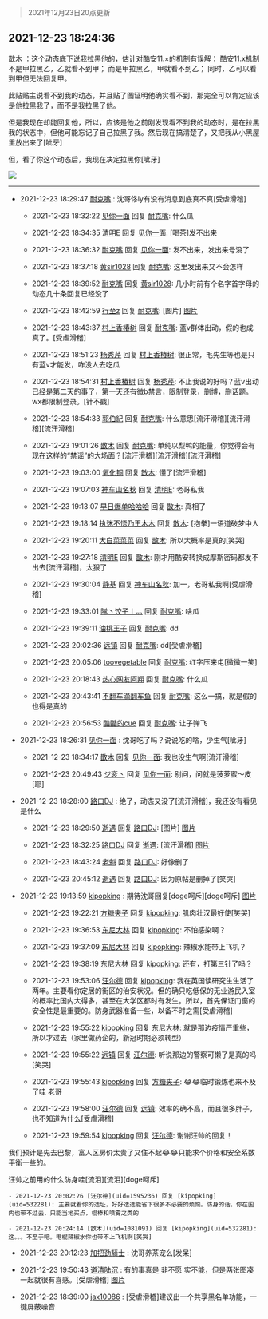 > 2021年12月23日20点更新
<link rel="stylesheet" href="https://cdn.jsdelivr.net/gh/taotie6/sampleJSON@main/css/photo_show.css">
<meta name="referrer" content="no-referrer" />


 ## 2021-12-23 18:24:36 

 [㪚木](https://www.coolapk.com/feed/32317608?shareKey=MTZmMDA5NGU5ZTUwNjFjNDU1ZTQ~) ：这个动态底下说我拉黑他的，估计对酷安11.×的机制有误解：
酷安11.x机制不是甲拉黑乙，乙就看不到甲；
而是甲拉黑乙，甲就看不到乙；
同时，乙可以看到甲但无法回复甲。

此贴贴主说看不到我的动态，并且贴了图证明他确实看不到，那完全可以肯定应该是他拉黑我了，而不是我拉黑了他。<!--break-->

但是我现在却能回复他，所以，应该是他之前刚发现看不到我的动态时，是在拉黑我的状态中，但他可能忘记了自己拉黑了我。然后现在搞清楚了，又把我从小黑屋里放出来了[呲牙]

但，看了你这个动态后，我现在决定拉黑你[呲牙] 

<div class="album">
<img class="img-item" src="http://image.coolapk.com/feed/2021/1223/18/1081091_a0f6a1fa_5075_5854_919@1080x1162.png" />
</div>

 ------- 

- 2021-12-23 18:29:47 [耐克嘴](uid=2731345) : 沈哥佟ly有没有消息到底真不真[受虐滑稽] 

    - 2021-12-23 18:32:22 [见你一面](uid=598942) 回复 [耐克嘴](uid=2731345): 什么瓜 

    - 2021-12-23 18:34:35 [清明E](uid=1792072) 回复 [见你一面](uid=598942): [喝茶]发不出来 

    - 2021-12-23 18:36:32 [耐克嘴](uid=2731345) 回复 [见你一面](uid=598942): 发不出来，发出来号没了 

    - 2021-12-23 18:37:18 [黄sir1028](uid=905870) 回复 [耐克嘴](uid=2731345): 这里发出来又不会怎样 

    - 2021-12-23 18:39:52 [耐克嘴](uid=2731345) 回复 [黄sir1028](uid=905870): 几小时前有个名字首字母的动态几十条回复已经没了 

    - 2021-12-23 18:42:59 [行至z](uid=582810) 回复 [耐克嘴](uid=2731345): [图片] [图片](http://image.coolapk.com/feed/2021/1223/18/582810_afcc7bb0_6177_82_710@977x336.jpeg)

    - 2021-12-23 18:43:37 [村上香椿树](uid=1121303) 回复 [耐克嘴](uid=2731345): 蓝v群体出动，假的也成真了。[受虐滑稽] 

    - 2021-12-23 18:51:23 [杨秀芹](uid=1849145) 回复 [村上香椿树](uid=1121303): 很正常，毛先生等也是只有蓝v才能发，咋没人去吃瓜 

    - 2021-12-23 18:54:31 [村上香椿树](uid=1121303) 回复 [杨秀芹](uid=1849145): 不止我说的好吗？蓝v出动已经是第二天的事了，第一天还有微b禁言，限制登录，删博，删话题。wx都限制登录。[针不戳] 

    - 2021-12-23 18:54:33 [郭伯紀](uid=2859803) 回复 [耐克嘴](uid=2731345): 什么意思[流汗滑稽][流汗滑稽][流汗滑稽] 

    - 2021-12-23 19:01:26 [㪚木](uid=1081091) 回复 [耐克嘴](uid=2731345): 单纯以梨鸭的能量，你觉得会有现在这样的“禁谣”的大场面？[流汗滑稽][流汗滑稽][流汗滑稽] 

    - 2021-12-23 19:03:00 [氧化铜](uid=1042951) 回复 [㪚木](uid=1081091): 懂了[流汗滑稽] 

    - 2021-12-23 19:07:03 [神车山名秋](uid=1030948) 回复 [清明E](uid=1792072): 老哥私我 

    - 2021-12-23 19:13:07 [早日爆单哈哈哈](uid=2188936) 回复 [㪚木](uid=1081091): 真相了 

    - 2021-12-23 19:18:14 [执迷不悟乃王木木](uid=2085738) 回复 [㪚木](uid=1081091): [抱拳]一语道破梦中人 

    - 2021-12-23 19:20:11 [大白菜菜菜](uid=2081020) 回复 [㪚木](uid=1081091): 所以大概率是真的[笑哭] 

    - 2021-12-23 19:27:18 [清明E](uid=1792072) 回复 [㪚木](uid=1081091): 刚才用酷安转换成摩斯密码都发不出去[流汗滑稽]，太狠了 

    - 2021-12-23 19:30:04 [静基](uid=1353091) 回复 [神车山名秋](uid=1030948): 加一，老哥私我啊[受虐滑稽] 

    - 2021-12-23 19:33:01 [隊丶饺子丨灬](uid=1473276) 回复 [耐克嘴](uid=2731345): 啥瓜 

    - 2021-12-23 19:39:11 [油桃王子](uid=15045716) 回复 [耐克嘴](uid=2731345): dd 

    - 2021-12-23 20:02:36 [远镇](uid=1471248) 回复 [耐克嘴](uid=2731345): dd[受虐滑稽] 

    - 2021-12-23 20:05:06 [toovegetable](uid=2180995) 回复 [耐克嘴](uid=2731345): 红字压来屯[微微一笑] 

    - 2021-12-23 20:18:43 [热心网友阿翔](uid=1384132) 回复 [耐克嘴](uid=2731345): 什么瓜 

    - 2021-12-23 20:43:41 [不翻车滴翻车鱼](uid=2755635) 回复 [耐克嘴](uid=2731345): 这么一搞，就是假的也得是真的 

    - 2021-12-23 20:56:53 [酷酷的cue](uid=2882563) 回复 [耐克嘴](uid=2731345): 让子弹飞 

- 2021-12-23 18:26:31 [见你一面](uid=598942) : 沈哥吃了吗？说说吃的啥，少生气[呲牙] 

    - 2021-12-23 18:34:17 [㪚木](uid=1081091) 回复 [见你一面](uid=598942): 我也没生气啊[流汗滑稽] 

    - 2021-12-23 20:49:43 [ジ衮丶](uid=494451) 回复 [见你一面](uid=598942): 别问，问就是菠萝蜜～皮[耶] 

- 2021-12-23 18:28:00 [路口DJ](uid=2951090) : 绝了，动态又没了[流汗滑稽]，我还没有看见是什么 

    - 2021-12-23 18:29:50 [逝遇](uid=2589293) 回复 [路口DJ](uid=2951090): [图片] [图片](http://image.coolapk.com/feed/2021/1223/18/2589293_3fc894df_5389_3466_12@1080x2400.jpeg)

    - 2021-12-23 18:32:25 [路口DJ](uid=2951090) 回复 [逝遇](uid=2589293): [流汗滑稽] [图片](http://image.coolapk.com/feed/2021/1223/18/2951090_2f8d8a16_5544_1634_839@1600x2560.jpeg)

    - 2021-12-23 18:43:24 [老魁](uid=1703096) 回复 [路口DJ](uid=2951090): 好像删了 

    - 2021-12-23 20:45:12 [逝遇](uid=2589293) 回复 [路口DJ](uid=2951090): 因为原帖是删掉了[笑哭] 

- 2021-12-23 19:13:59 [kipopking](uid=532281) : 期待沈哥回复[doge呵斥][doge呵斥] [图片](http://image.coolapk.com/feed/2021/1223/19/532281_ed1f07f8_8037_746_241@1433x1765.jpeg)

    - 2021-12-23 19:22:21 [方糖夹子](uid=3319968) 回复 [kipopking](uid=532281): 肌肉壮汉最好使[笑哭] 

    - 2021-12-23 19:36:53 [东尼大林](uid=1612569) 回复 [kipopking](uid=532281): 不怕感染啊？ 

    - 2021-12-23 19:37:09 [东尼大林](uid=1612569) 回复 [kipopking](uid=532281): 辣椒水能带上飞机？ 

    - 2021-12-23 19:38:19 [东尼大林](uid=1612569) 回复 [kipopking](uid=532281): 还有，打第三针了吗？ 

    - 2021-12-23 19:53:06 [汪尔德](uid=1595236) 回复 [kipopking](uid=532281): 我在英国读研究生生活了两年。主要看你定居的街区的治安状况。但的确只吃低保的无业游民入室的概率比国内大得多，甚至在大学区都时有发生。所以，首先保证门窗的安全性是最重要的。防身武器准备一些，以备不时之需[受虐滑稽] 

    - 2021-12-23 19:55:22 [kipopking](uid=532281) 回复 [东尼大林](uid=1612569): 就是那边疫情严重些，所以才过去（家里做药企的，新冠时期必须转型） 

    - 2021-12-23 19:55:22 [远镇](uid=1471248) 回复 [汪尔德](uid=1595236): 听说那边的警察可懒了是真的吗[笑哭] 

    - 2021-12-23 19:55:43 [kipopking](uid=532281) 回复 [方糖夹子](uid=3319968): 😂😂临时锻炼也来不及了哇 老哥 

    - 2021-12-23 19:58:00 [汪尔德](uid=1595236) 回复 [远镇](uid=1471248): 效率的确不高，而且很多胖子，也不知道为什么[受虐滑稽] 

    - 2021-12-23 19:59:54 [kipopking](uid=532281) 回复 [汪尔德](uid=1595236): 谢谢汪帅的回复！

我们预计是先去巴黎，富人区房价太贵了又住不起😂😂只能求个价格和安全系数平衡一些的。

汪帅之前用的什么防身哇[流泪][流泪][doge呵斥] 

    - 2021-12-23 20:02:26 [汪尔德](uid=1595236) 回复 [kipopking](uid=532281): 主要就看你的选址，好好选选能省下很多不必要的烦恼。防身的话，你在国内也带不过去，只能当地买点，棍棒和喷雾之类的 

    - 2021-12-23 20:24:14 [㪚木](uid=1081091) 回复 [kipopking](uid=532281): 这。。。不至于吧。甩棍辣椒水你也带不上飞机啊[笑哭] 

- 2021-12-23 20:12:23 [加把劲騎士](uid=647149) : 沈哥养茶宠么[发呆] 

- 2021-12-23 19:50:43 [道清陆沉](uid=889471) : 有的事真是 非不愿 实不能，但是两张图凑一起就很有喜感。[受虐滑稽] [图片](http://image.coolapk.com/feed/2021/1223/19/889471_410dc25f_0241_3665_149@1553x5337.jpeg)

- 2021-12-23 18:39:00 [jax10086](uid=797822) : [受虐滑稽]建议出一个共享黑名单功能，一键屏蔽噪音 

